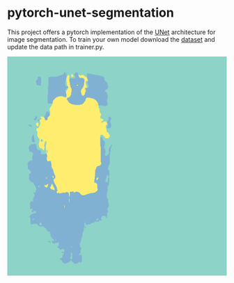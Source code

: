 # pytorch-unet-segmentation

This project offers a pytorch implementation of the [UNet](https://arxiv.org/pdf/1505.04597.pdf) architecture for image segmentation. 
To train your own model download the [dataset](https://github.com/bearpaw/clothing-co-parsing) and update the data path in trainer.py.

![alt text](results/result0.gif)